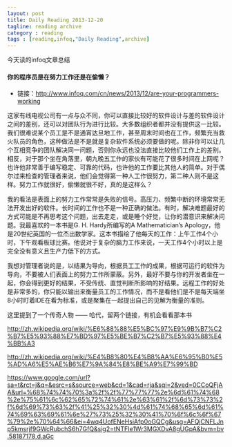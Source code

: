 ```yaml
---
layout: post
title: Daily Reading 2013-12-20
tagline: reading archive
category : reading
tags : [reading,infoq,"Daily Reading",archive]
---
```


今天读的infoq文章总结

#### 你的程序员是在努力工作还是在偷懒？

* 链接：http://www.infoq.com/cn/news/2013/12/are-your-programmers-working


这家有线电视公司有一点与众不同，你可以直接比较好的软件设计与差的软件设计之间的差别，还可以对团队行为进行比较。大多数组织者都并没有提供这一比较。我们很难说某个员工是不是通宵达旦地工作，甚至周末时间也在工作，频繁充当救火队员的角色，这种做法是不是就是复杂软件系统必须要做的呢。除非你可以让几个互相竞争的团队解决同一问题，否则你永远也没法直接比较他们工作上的差别。相反，对于那个坐在角落里，朝九晚五工作的家伙有可能花了很多时间在上网呢？也许他非常善于编写稳定、可靠的代码，也许他的工作要比其他人的简单。对于偶尔过来检查的管理者来说，他们会觉得第一种人工作很努力，第二种人则不是这样。努力工作就很好，偷懒就很不好，真的是这样么？

我的看法是表面上的努力工作常常是失败的信号。高压力、频繁中断的环境常常无法开发出好的软件。长时间的工作也不是一种正确的做法。有时，解决难题最好的方式可能是不再思考这个问题，出去走走，或是睡个好觉，让你的潜意识来解决问题。我最喜欢的一本书是G. H. Hardy所编写的A Mathematician’s Apology，他是20世纪英国的一位杰出数学家。这本书描绘了他每天的工作：上午工作4个小时，下午观看板球比赛。他说对于复杂的脑力工作来说，一天工作4个小时以上是完全没有意义且生产力低下的方式。

我想对管理者说的是，以结果为导向，根据员工工作的成果，根据可运行的软件为导向，不要被人们表面上的努力工作所蒙蔽。另外，最好不要与你的开发者坐在一起，你会得到更好的结果，不受传统、直觉判断所影响的好结果。远程工作的好处是非常多的，你只能以输出来衡量员工的工作情况，而不是看他们是不是每天端坐8小时盯着IDE在看为标准，或是聚集在一起提出自己的见解为衡量的准则。

这里提到了一个传奇人物 —— 哈代，留两个链接，有机会看看那本书

http://zh.wikipedia.org/wiki/%E6%88%88%E5%BC%97%E9%9B%B7%C2%B7%E5%93%88%E7%BD%97%E5%BE%B7%C2%B7%E5%93%88%E4%BB%A3

http://zh.wikipedia.org/wiki/%E4%B8%80%E4%B8%AA%E6%95%B0%E5%AD%A6%E5%AE%B6%E7%9A%84%E8%BE%A9%E7%99%BD

https://www.google.com/url?sa=t&rct=j&q=&esrc=s&source=web&cd=1&cad=rja&sqi=2&ved=0CCoQFjAA&url=%68%74%74%70%3a%2f%2f%77%77%77%2e%6d%61%74%68%2e%75%61%6c%62%65%72%74%61%2e%63%61%2f%6d%73%73%2f%6d%69%73%63%2f%41%25%32%30%4d%61%74%68%65%6d%61%74%69%63%69%61%6e%27%73%25%32%30%41%70%6f%6c%6f%67%79%2e%70%64%66&ei=4wq4UofENeHsiAfp0oGQCg&usg=AFQjCNFLJnp5kmsrjf9GWcRubchS6h7GfQ&sig2=tNTFIe1Wr3MGXDvA8gUGpA&bvm=bv.58187178,d.aGc





